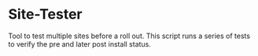 # Site-Tester
Tool to test multiple sites before a roll out.
This script runs a series of tests to verify the pre and later post install status.
